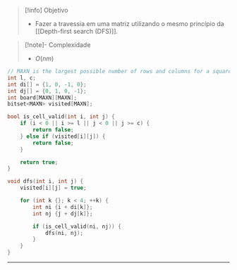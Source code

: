 > [!info] Objetivo
> - Fazer a travessia em uma matriz utilizando o mesmo princípio da [[Depth-first search (DFS)]].

> [!note]- Complexidade
> - $O(nm)$

```cpp
// MAXN is the largest possible number of rows and columns for a square matrix
int l, c;
int di[] = {1, 0, -1, 0};
int dj[] = {0, 1, 0, -1};
int board[MAXN][MAXN];
bitset<MAXN> visited[MAXN];

bool is_cell_valid(int i, int j) {
    if (i < 0 || i >= l || j < 0 || j >= c) {
        return false;
    } else if (visited[i][j]) {
        return false;
    }

    return true;
}

void dfs(int i, int j) {
    visited[i][j] = true;

    for (int k {}; k < 4; ++k) {
        int ni {i + di[k]};
        int nj {j + dj[k]};

        if (is_cell_valid(ni, nj)) {
            dfs(ni, nj);
        }
    }
}
```

---

